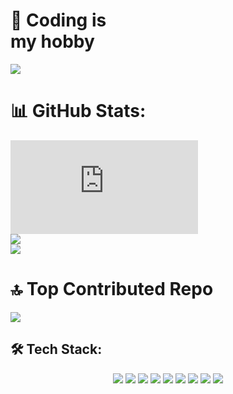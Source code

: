 # 💫 Coding is <br/> my hobby

[![](https://visitcount.itsvg.in/api?id=thegr8binil&icon=5&color=1)](https://visitcount.itsvg.in)

# 📊 GitHub Stats:
![](https://github.com/SeanMichaelOwen/SeanMichaelOwen/edit/main/README.md)<br/>
![](https://github-readme-streak-stats.herokuapp.com/?user=thegr8binil&theme=dark&hide_border=true)<br/>
![](https://github-readme-stats.vercel.app/api/top-langs/?username=thegr8binil&theme=dark&hide_border=true&include_all_commits=true&count_private=true&layout=compact)

# 🔝 Top Contributed Repo
![](https://github-contributor-stats.vercel.app/api?username=thegr8binil&limit=5&theme=dark&combine_all_yearly_contributions=true)



<!-- Tech Stack -->
## 🛠️ Tech Stack:

<p align="center">
  <img src="https://img.shields.io/badge/-Python-3776AB?style=flat&logo=python&logoColor=white" />
  <img src="https://img.shields.io/badge/-JavaScript-F7DF1E?style=flat&logo=javascript&logoColor=black" />
  <img src="https://img.shields.io/badge/-TypeScript-3178C6?style=flat&logo=typescript&logoColor=white" />
  <img src="https://img.shields.io/badge/-HTML5-E34F26?style=flat&logo=html5&logoColor=white" />
  <img src="https://img.shields.io/badge/-CSS3-1572B6?style=flat&logo=css3&logoColor=white" />
  <img src="https://img.shields.io/badge/-Node.js-339933?style=flat&logo=node.js&logoColor=white" />
  <img src="https://img.shields.io/badge/-React-61DAFB?style=flat&logo=react&logoColor=black" />
  <img src="https://img.shields.io/badge/-MongoDB-47A248?style=flat&logo=mongodb&logoColor=white" />
  <img src="https://img.shields.io/badge/-Firebase-FFCA28?style=flat&logo=firebase&logoColor=black" />
  <!-- Add more badges for your tech stack as needed -->
</p>
